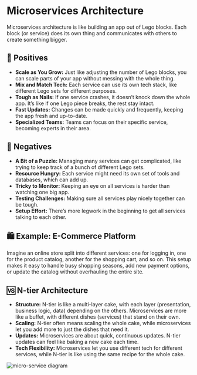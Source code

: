 # Microservices Architecture

Microservices architecture is like building an app out of Lego blocks. Each block (or service) does its own thing and communicates with others to create something bigger.

## 🚀 Positives

- **Scale as You Grow:** Just like adjusting the number of Lego blocks, you can scale parts of your app without messing with the whole thing.
- **Mix and Match Tech:** Each service can use its own tech stack, like different Lego sets for different purposes.
- **Tough as Nails:** If one service crashes, it doesn’t knock down the whole app. It’s like if one Lego piece breaks, the rest stay intact.
- **Fast Updates:** Changes can be made quickly and frequently, keeping the app fresh and up-to-date.
- **Specialized Teams:** Teams can focus on their specific service, becoming experts in their area.

## 🤔 Negatives

- **A Bit of a Puzzle:** Managing many services can get complicated, like trying to keep track of a bunch of different Lego sets.
- **Resource Hungry:** Each service might need its own set of tools and databases, which can add up.
- **Tricky to Monitor:** Keeping an eye on all services is harder than watching one big app.
- **Testing Challenges:** Making sure all services play nicely together can be tough.
- **Setup Effort:** There’s more legwork in the beginning to get all services talking to each other.

## 🛍️ Example: E-Commerce Platform

Imagine an online store split into different services: one for logging in, one for the product catalog, another for the shopping cart, and so on. This setup makes it easy to handle busy shopping seasons, add new payment options, or update the catalog without overhauling the entire site.

## 🆚 N-tier Architecture

- **Structure:** N-tier is like a multi-layer cake, with each layer (presentation, business logic, data) depending on the others. Microservices are more like a buffet, with different dishes (services) that stand on their own.
- **Scaling:** N-tier often means scaling the whole cake, while microservices let you add more to just the dishes that need it.
- **Updates:** Microservices are about quick, continuous updates. N-tier updates can feel like baking a new cake each time.
- **Tech Flexibility:** Microservices let you use different tech for different services, while N-tier is like using the same recipe for the whole cake.

![micro-service diagram](https://learn.microsoft.com/en-us/azure/architecture/includes/images/microservices-logical.png)

